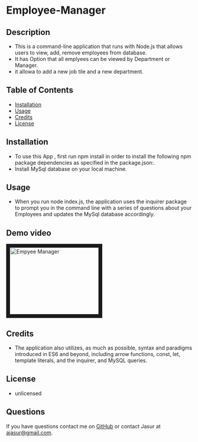 # Employee-Manager

## Description 
* This is a command-line application that runs with Node.js that allows users to view, add, remove employees from database.
* It has Option that all emplyees can be viewed by Department or Manager.
* it allowa to add a new job tile and a new department.
## Table of Contents

* [Installation](#installation)
* [Usage](#usage)
* [Credits](#credits)
* [License](#license)

## Installation
* To use this App , first run npm install in order to install the following npm package dependencies as specified in the package.json:.
* Install MySql database on your local machine.
## Usage
* When you run node index.js, the application uses the inquirer package to prompt you in the command line with a series of questions about your Employees and updates the MySql database accordingly.

## Demo video

<a href="https://youtu.be/OEp-LVNluys"
target="_blank"><img src="http://img.youtube.com/vi/4TaGrdNMONI/0.jpg" 
alt="Empyee Manager" width="240" height="180" border="10" /></a>



## Credits

* The application also utilizes, as much as possible, syntax and paradigms introduced in ES6 and beyond, including arrow functions, const, let, template literals, and the inquirer, and MySQL queries.

## License

* unlicensed


## Questions

If you have questions contact me on [GitHub](https://jamirov.github.io/) or contact Jasur at ajasur@gmail.com.